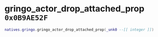 # gringo_actor_drop_attached_prop `0x0B9AE52F`

```lua
natives.gringo.gringo_actor_drop_attached_prop(_unk0 --[[ integer ]])
```